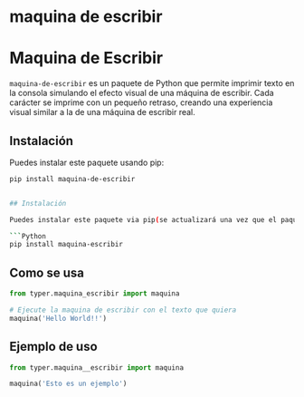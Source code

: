 # maquina de escribir

# Maquina de Escribir

`maquina-de-escribir` es un paquete de Python que permite imprimir texto en la consola simulando el efecto visual de una máquina de escribir. Cada carácter se imprime con un pequeño retraso, creando una experiencia visual similar a la de una máquina de escribir real.

## Instalación

Puedes instalar este paquete usando pip:

```sh
pip install maquina-de-escribir


## Instalación

Puedes instalar este paquete via pip(se actualizará una vez que el paquete se publique en PyPI)

```Python
pip install maquina-escribir
```

## Como se usa

```Python
from typer.maquina_escribir import maquina

# Ejecute la maquina de escribir con el texto que quiera
maquina('Hello World!!')
```

## Ejemplo de uso

```Python
from typer.maquina__escribir import maquina

maquina('Esto es un ejemplo')
```
